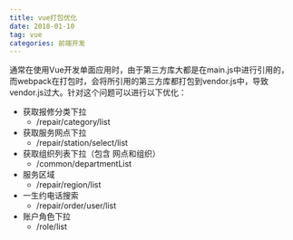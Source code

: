 ```yaml
---
title: vue打包优化
date: 2018-01-10
tag: vue
categories: 前端开发
---
```

通常在使用Vue开发单面应用时，由于第三方库大都是在main.js中进行引用的，而webpack在打包时，会将所引用的第三方库都打包到vendor.js中，导致vendor.js过大。针对这个问题可以进行以下优化：

<!--more-->


* 获取报修分类下拉
    - /repair/category/list
* 获取服务网点下拉
    - /repair/station/select/list
* 获取组织列表下拉（包含 网点和组织）
    - /common/departmentList
* 服务区域
    - /repair/region/list
* 一生约电话搜索
    - /repair/order/user/list
* 账户角色下拉
    - /role/list


